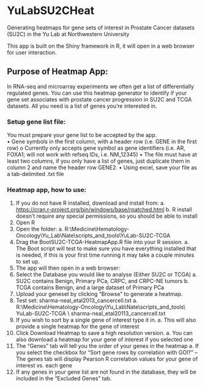 # YuLabSU2CHeat
Generating heatmaps for gene sets of interest in Prostate Cancer datasets (SU2C) in the Yu Lab at Northwestern University

This app is built on the Shiny framework in R, it will open in a web browser for user interaction.


## Purpose of Heatmap App:
In RNA-seq and microarray experiments we often get a list of differentially regulated genes.  You can use this heatmap generator to identify if your gene set associates with prostate cancer progression in SU2C and TCGA datasets.  All you need is a list of genes you’re interested in.

### Setup gene list file:

You must prepare your gene list to be accepted by the app.  
•	Gene symbols in the first column, with a header row (i.e. GENE in the first row)
  o	Currently only accepts gene symbol as gene identifiers (i.e. AR, FOXA1; will not work with refseq IDs, i.e. NM_12345)
•	The file must have at least two columns, if you only have a list of genes, just duplicate them in column 2 and name the header row GENE2.
•	Using excel, save your file as a tab-delimited .txt file

### Heatmap app, how to use:

1.    If you do not have R installed, download and install from:
    a.	https://cran.r-project.org/bin/windows/base/rpatched.html
    b.	R install doesn’t require any special permissions, so you should be able to install
2.    Open R
3.    Open the folder:
    a.	R:\Medicine\Hematology-Oncology\Yu_Lab\Nate\scripts_and_tools\YuLab-SU2C-TCGA
4.    Drag the BootSU2C-TCGA-HeatmapApp.R file into your R session.
    a.	The Boot script will test to make sure you have everything installed that is needed, if this is your first time running it may take a couple minutes to set up.
5.    The app will then open in a web browser:
6.    Select the Database you would like to analyse (Either SU2C or TCGA)
    a.	SU2C contains Benign, Primary PCa, CRPC, and CRPC-NE tumors
    b.	TCGA contains Benign, and a large dataset of Primary PCa
7.    Upload your geneset by clicking “Browse” to generate a heatmap.
8.    Test set: sharma-neal_etal2013_cancercell.txt
    a.	R:\Medicine\Hematology-Oncology\Yu_Lab\Nate\scripts_and_tools\ YuLab-SU2C-TCGA \ sharma-neal_etal20113_cancercell.txt
9.    If you wish to sort by a single gene of interest type it in.
    a.	This will also provide a single heatmap for the gene of interest
10.    Click Download Heatmap to save a high resolution version.
    a.	You can also download a heatmap for your gene of interest if you selected one
11.    The “Genes” tab will tell you the order of your genes in the heatmap
    a.	If you select the checkbox for “Sort gene rows by correlation with GOI?” – The genes tab will display Pearson R correlation values for your gene of interest vs. each gene
12.    If any genes in your gene list are not found in the database, they will be included in the “Excluded Genes” tab.

